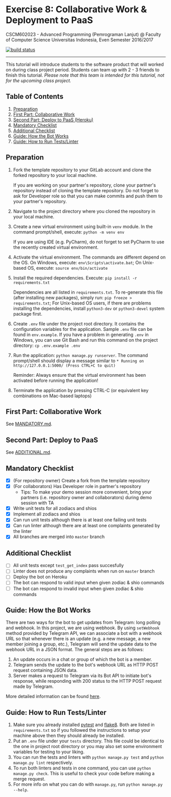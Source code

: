 # Exercise 8: Collaborative Work & Deployment to PaaS

CSCM602023 - Advanced Programming (Pemrograman Lanjut) @ Faculty of
Computer Science Universitas Indonesia, Even Semester 2016/2017

[![build status](https://gitlab.com/CSUI-AdvProg-2017/lab-exercises/badges/week_8/build.svg)](https://gitlab.com/CSUI-AdvProg-2017/lab-exercises/commits/week_8)

* * *

This tutorial will introduce students to the software product that will
worked on during class project period. Students can team up with 2 - 3
friends to finish this tutorial. *Please note that this team is intended
for this tutorial, not for the upcoming class project.*

## Table of Contents

1. [Preparation](#preparation)
2. [First Part: Collaborative Work](#first-part-collaborative-work)
3. [Second Part: Deploy to PaaS (Heroku)](#second-part-deploy-to-pass)
4. [Mandatory Checklist](#mandatory-checklist)
5. [Additional Checklist](#additional-checklist)
6. [Guide: How the Bot Works](#guide-how-the-bot-works)
7. [Guide: How to Run Tests/Linter](#guide-how-to-run-tests-linters)

## Preparation

1. Fork the template repository to your GitLab account and clone the
forked repository to your local machine.

    If you are working on your partner's repository, clone your 
    partner's repository instead of cloning the template repository.
    Do not forget to ask for Developer role so that you can make
    commits and push them to your partner's repository.
2. Navigate to the project directory where you cloned the repository
in your local machine.
3. Create a new virtual environment using built-in `venv` module. In
the command prompt/shell, execute: `python -m venv env`

    If you are using IDE (e.g. PyCharm), do not forget to set PyCharm
    to use the recently created virtual environment.
4. Activate the virtual environment. The commands are different depend
on the OS. On Windows, execute: `env\Scripts\activate.bat`; On Unix-based
OS, execute: `source env/bin/activate`
5. Install the required dependencies. Execute:
`pip install -r requirements.txt`

    Dependencies are all listed in `requirements.txt`. To re-generate
    this file (after installing new packages), simply run:
    `pip freeze > requirements.txt`; For Unix-based OS users, if there
    are problems installing the dependencies, install `python3-dev` or
    `python3-devel` system package first.
6. Create `.env` file under the project root directory. It contains the
configuration variables for the application. Sample `.env` file can be
found in `env.example`. If you have a problem in generating `.env` in
Windows, you can use Git Bash and run this command on the project
directory: `cp .env.example .env`
7. Run the application: `python manage.py runserver`. The command
prompt/shell should display a message similar to `* Running on
http://127.0.0.1:5000/ (Press CTRL+C to quit)`

    Reminder: Always ensure that the virtual environment has been
    activated before running the application!
8. Terminate the application by pressing CTRL-C (or equivalent key
combinations on Mac-based laptops)

## First Part: Collaborative Work 

See [MANDATORY.md](MANDATORY.md).

## Second Part: Deploy to PaaS

See [ADDITIONAL.md](ADDITIONAL.md).

## Mandatory Checklist

- [X] (For repository owner) Create a fork from the template repository
- [X] (For collaborators) Has Developer role in partner's repository
    - Tips: To make your demo session more convenient, bring your
    partners (i.e. repository owner and collaborators) during demo session
    with TA
- [X] Write unit tests for all zodiacs and shios
- [X] Implement all zodiacs and shios
- [X] Can run unit tests although there is at least one failing unit tests
- [X] Can run linter although there are at least one complaints generated
by the linter
- [X] All branches are merged into `master` branch

## Additional Checklist

- [ ] All unit tests except `test_get_index` pass succesfully
- [ ] Linter does not produce any complaints when run on `master`
branch
- [ ] Deploy the bot on Heroku 
- [ ] The bot can respond to valid input when given zodiac & shio
commands
- [ ] The bot can respond to invalid input when given zodiac & shio
commands

## Guide: How the Bot Works

There are two ways for the bot to get updates from Telegram: long
polling and webhook. In this project, we are using webhook.
By using `setWebhook` method provided by Telegram API, we can associate
a bot with a webhook URL so that whenever there is an update (e.g. a
new message, a new member joining a group, etc.), Telegram will send
the update data to the webhook URL in a JSON format. The general steps
are as follows:

1. An update occurs in a chat or group of which the bot is a member.
2. Telegram sends the update to the bot's webhook URL as HTTP POST
request containing JSON data.
3. Server makes a request to Telegram via its Bot API to initiate bot's
response, while responding with 200 status to the HTTP POST request
made by Telegram.

More detailed information can be found [here](https://core.telegram.org/bots/api#getting-updates).

## Guide: How to Run Tests/Linter
 
1. Make sure you already installed [pytest][pytest] and [flake8][flake8]. Both are listed in `requirements.txt` so if you followed the instructions to setup your machine above then they should already be installed.
2. Put an `.env` file under your `tests` directory. This file could be identical to the one in project root directory or you may also set some environment variables for testing to your liking.
3. You can run the tests and linters with `python manage.py test` and `python manage.py lint` respectively.
4. To run both linters and tests in one command, you can use `python manage.py check`. This is useful to check your code before making a merge request.
5. For more info on what you can do with `manage.py`, run `python manage.py --help`.

[pytest]: http://pytest.org/latest/
[flake8]: https://pypi.python.org/pypi/flake8
